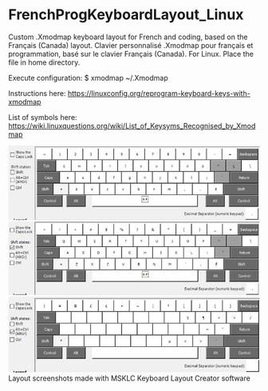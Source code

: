 # FrenchProgKeyboardLayout_Linux

Custom .Xmodmap keyboard layout for French and coding, based on the Français (Canada) layout.
Clavier personnalisé .Xmodmap pour français et programmation, basé sur le clavier Français (Canada). 
For Linux.
Place the file in home directory.

Execute configuration:
$ xmodmap ~/.Xmodmap

Instructions here:
https://linuxconfig.org/reprogram-keyboard-keys-with-xmodmap

List of symbols here:
https://wiki.linuxquestions.org/wiki/List_of_Keysyms_Recognised_by_Xmodmap


![alt text](https://github.com/AtrashDingDong/FrenchProgKeyboardLayout_Linux/blob/main/layout01.jpg?raw=true)
![alt text](https://github.com/AtrashDingDong/FrenchProgKeyboardLayout_Linux/blob/main/layout02_shift.jpg?raw=true)
![alt text](https://github.com/AtrashDingDong/FrenchProgKeyboardLayout_Linux/blob/main/layout03_alt.jpg?raw=true)
Layout screenshots made with MSKLC Keyboard Layout Creator software
